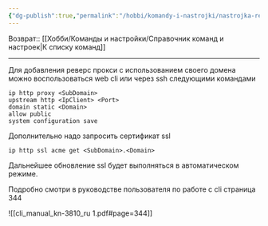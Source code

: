 ```yaml
---
{"dg-publish":true,"permalink":"/hobbi/komandy-i-nastrojki/nastrojka-revers-proksi-na-routere-keenetic-na-svoj-domen/"}
---
```


Возврат:: [[Хобби/Команды и настройки/Справочник команд и настроек\|К списку команд]]

---
Для добавления реверс прокси с использованием своего домена можно воспользоваться web cli или через ssh следующими командами
```
ip http proxy <SubDomain>
upstream http <IpClient> <Port>
domain static <Domain>
allow public
system configuration save
```

Дополнительно надо запросить сертификат ssl
```console
ip http ssl acme get <SubDomain>.<Domain>
```

Дальнейшее обновление ssl будет выполняться в автоматическом режиме.

Подробно смотри в руководстве пользователя по работе с cli страница 344

![[cli_manual_kn-3810_ru 1.pdf#page=344]]